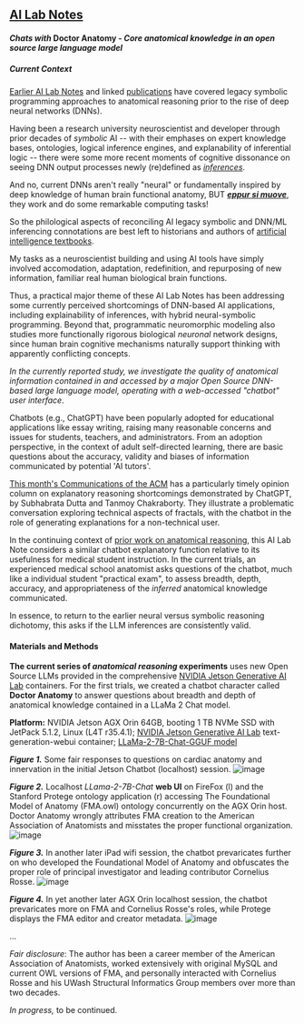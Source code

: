 ## <u>AI Lab Notes</u>

#### ***Chats with*** **Doctor Anatomy -** ***Core anatomical knowledge in an open source large language model***

##### Current Context

[Earlier AI Lab Notes](https://github.com/rtrelease/Jetson-Symbolics-Neuromorphics/blob/main/Onto1.md) and linked [publications](https://anatomypubs.onlinelibrary.wiley.com/doi/10.1002/ar.b.20095) have covered legacy symbolic programming approaches to anatomical reasoning prior to the rise of deep neural networks (DNNs).  

Having been a research university neuroscientist and developer through prior decades of *symbolic* AI -- with their emphases on expert knowledge bases, ontologies, logical inference engines, and explanability of inferential logic -- there were some more recent moments of cognitive dissonance on seeing DNN output processes newly (re)defined as [*inferences*](https://research.ibm.com/blog/AI-inference-explained).

And no, current DNNs aren't really "neural" or fundamentally inspired by deep knowledge of human brain functional anatomy, BUT [***eppur si muove***](https://en.m.wikipedia.org/wiki/And_yet_it_moves), they work and do some remarkable computing tasks! 

So the philological aspects of reconciling AI legacy symbolic and DNN/ML inferencing connotations are best left to historians and authors of [artificial intelligence textbooks](http://aima.cs.berkeley.edu/index.html).

My tasks as a neuroscientist building and using AI tools have simply involved accomodation, adaptation, redefinition, and repurposing of new information, familiar real human biological brain functions. 

Thus, a practical major theme of these AI Lab Notes has been addressing some currently perceived shortcomings of DNN-based AI applications, including explainability of inferences, with hybrid neural-symbolic programming.
Beyond that, programmatic neuromorphic modeling also studies more functionally rigorous biological *neuronal* network designs, since human brain cognitive mechanisms naturally support thinking with apparently conflicting concepts.

*In the currently reported study, we investigate the quality of anatomical information contained in and accessed by a major Open Source DNN-based large language model, operating with a web-accessed "chatbot" user interface*.  

Chatbots (e.g., ChatGPT) have been popularly adopted for educational applications like essay writing, raising many reasonable concerns and issues for students, teachers, and administrators.  From an adoption perspective, in the context of adult self-directed learning, there are basic questions about the accuracy, validity and biases of information communicated by potential 'AI tutors'.

[This month's Communications of the ACM](https://m-cacm.acm.org/magazines/2023/12/278146-thus-spake-chatgpt/fulltext) has a particularly timely opinion column on explanatory reasoning shortcomings demonstrated by ChatGPT, by Subhabrata Dutta and Tanmoy Chakraborty.  They illustrate a problematic conversation exploring technical aspects of fractals, with the chatbot in the role of generating explanations for a non-technical user.

In the continuing context of [prior work on anatomical reasoning](https://anatomypubs.onlinelibrary.wiley.com/doi/10.1002/ar.b.20095), this AI Lab Note considers a similar chatbot explanatory function relative to its usefulness for medical student instruction.   In the current trials, an experienced medical school anatomist asks questions of the chatbot, much like a individual student "practical exam", to assess breadth, depth, accuracy, and appropriateness of the *inferred* anatomical knowledge communicated.  

In essence, to return to the earlier neural versus symbolic reasoning dichotomy, this asks if the LLM inferences are consistently valid.

#### Materials and Methods

**The current series of *anatomical reasoning* experiments** uses new Open Source LLMs provided in the comprehensive [NVIDIA Jetson Generative AI Lab](https://www.jetson-ai-lab.com/index.html) containers.  For the first trials, we created a chatbot character called **Doctor Anatomy** to answer questions about breadth and depth of anatomical knowledge contained in a LLaMa 2 Chat model.



**Platform:** NVIDIA Jetson AGX Orin 64GB, booting 1 TB NVMe SSD with JetPack 5.1.2, Linux (L4T r35.4.1); [NVIDIA Jetson Generative AI Lab](https://www.jetson-ai-lab.com/tutorial_text-generation.html) text-generation-webui container; [LLaMa-2-7B-Chat-GGUF model](https://huggingface.co/TheBloke/Llama-2-7B-Chat-GGUF) 

***Figure 1.*** Some fair responses to questions on cardiac anatomy and innervation in the initial Jetson Chatbot (localhost) session.
![image](https://github.com/rtrelease/Jetson-Symbolics-Neuromorphics/assets/71346897/90e79657-820c-465f-be94-d26098840e51)

***Figure 2.*** Localhost *LLama-2-7B-Chat* **web UI** on FireFox (l) and the Stanford Protege ontology application (r) accessing The Foundational Model of Anatomy (FMA.owl) ontology concurrently on the AGX Orin host.  Doctor Anatomy wrongly attributes FMA creation to the American Association of Anatomists and misstates the proper functional organization.
![image](https://github.com/rtrelease/Jetson-Symbolics-Neuromorphics/assets/71346897/c1c02ff9-6f30-41f5-b4be-a279a273764e)


***Figure 3.*** In another later iPad wifi session, the chatbot prevaricates further on who developed the Foundational Model of Anatomy and obfuscates the proper role of principal investigator and leading contributor Cornelius Rosse.
![image](https://github.com/rtrelease/Jetson-Symbolics-Neuromorphics/assets/71346897/021c93c8-74c2-488d-8e33-adf68bb33eea)


***Figure 4.*** In yet another later AGX Orin localhost session, the chatbot prevaricates more on FMA and Cornelius Rosse's roles, while Protege displays the FMA editor and creator metadata.
![image](https://github.com/rtrelease/Jetson-Symbolics-Neuromorphics/assets/71346897/65992b63-e099-4ba1-b4af-cb8b1dfbc47e)

...

*Fair disclosure*: The author has been a career member of the American Association of Anatomists, worked extensively with original MySQL and current OWL versions of FMA, and personally interacted with Cornelius Rosse and his UWash Structural Informatics Group members over more than two decades.

*In progress,* to be continued.
